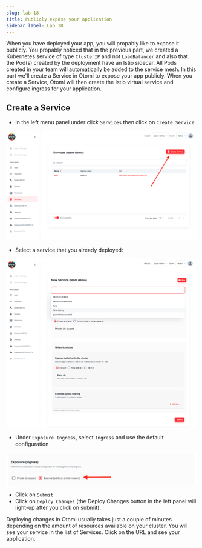 ```yaml
---
slug: lab-18
title: Publicly expose your application
sidebar_label: Lab 18
---
```


When you have deployed your app, you will propably like to expose it publicly. You propably noticed that in the previous part, we created a Kubernetes service of type `ClusterIP` and not `LoadBalancer` and also that the Pod(s) created by the deployment have an Istio sidecar. All Pods created in your team will automatically be added to the service mesh. In this part we'll create a Service in Otomi to expose your app publicly. When you create a Service, Otomi will then create the Istio virtual service and configure ingress for your application.

## Create a Service

- In the left menu panel under click `Services` then click on `Create Service`

![harbor-projects](../../img/create-svc.png)

- Select a service that you already deployed:

![harbor-projects](../../img/create-svc-2.png)

- Under `Exposure Ingress`, select `Ingress` and use the default configuration

![harbor-projects](../../img/create-svc-3.png)

- Click on `Submit`
- Click on `Deploy Changes` (the Deploy Changes button in the left panel will light-up after you click on submit).

Deploying changes in Otomi usually takes just a couple of minutes depending on the amount of resources available on your cluster. You will see your service in the list of Services. Click on the URL and see your application.